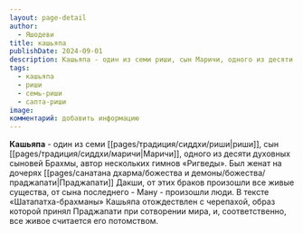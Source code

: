 ```yaml
---
layout: page-detail
author:
  - Яшодеви
title: кашьяпа
publishDate: 2024-09-01
description: Кашьяпа - один из семи риши, сын Маричи, одного из десяти духовных сыновей Брахмы, автор нескольких гимнов «Ригведы».
tags:
  - кашьяпа
  - риши
  - семь-риши
  - сапта-риши
image: 
комментарий: добавить информацию
---
```

**Кашьяпа** - один из семи [[pages/традиция/сиддхи/риши|риши]], сын [[pages/традиция/сиддхи/маричи|Маричи]], одного из десяти духовных сыновей Брахмы, автор нескольких гимнов «Ригведы». Был женат на дочерях [[pages/санатана дхарма/божества и демоны/божества/праджапати|Праджапати]] Дакши, от этих браков произошли все живые существа, от сына последнего - Ману - произошли люди. В тексте «Шатапатха-брахманы» Кашьяпа отождествлен с черепахой, образ которой принял Праджапати при сотворении мира, и, соответственно, все живое считается его потомством.

